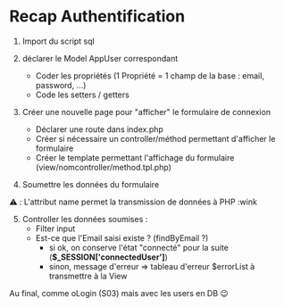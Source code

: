 # Recap Authentification

1. Import du script sql 

2. déclarer le Model AppUser correspondant
    - Coder les propriétés (1 Propriété = 1 champ de la base : email, password, ...)
    - Code les setters / getters

3. Créer une nouvelle page pour "afficher" le formulaire de connexion
    - Déclarer une route dans index.php
    - Créer si nécessaire un controller/méthod permettant d'afficher le formulaire
    - Créer le template permettant l'affichage du formulaire (view/nomcontroller/method.tpl.php)

4. Soumettre les données du formulaire

:warning: : L'attribut name permet la transmission de données à PHP :wink

5. Controller les données soumises :
    - Filter input
    - Est-ce que l'Email saisi existe ? (findByEmail ?)
        - si ok, on conserve l'état "connecté" pour la suite (**$_SESSION['connectedUser']**)
        - sinon, message d'erreur  => tableau d'erreur $errorList à transmettre à la View

Au final, comme oLogin (S03) mais avec les users en DB :wink:




